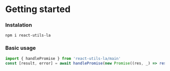 # Getting started

### Instalation <!-- {docsify-ignore-all} -->
```shel
npm i react-utils-la
```

### Basic usage
```typescript
import { handlePromise } from 'react-utils-la/main'
const [result, error] = await handlePromise(new Promise((res, _) => res(true)))
```